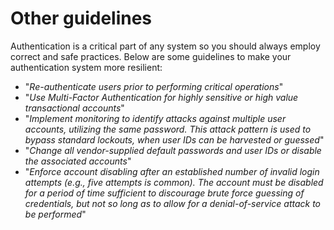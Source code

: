 Other guidelines
================

Authentication is a critical part of any system so you should always employ correct and safe practices. Below are some guidelines to make your authentication system more resilient:

* "_Re-authenticate users prior to performing critical operations_"
* "_Use Multi-Factor Authentication for highly sensitive or high value transactional accounts_"
* "_Implement monitoring to identify attacks against multiple user accounts, utilizing the same password. This attack pattern is used to bypass standard lockouts, when user IDs can be harvested or guessed_"
* "_Change all vendor-supplied default passwords and user IDs or disable the associated accounts_"
* "_Enforce account disabling after an established number of invalid login attempts (e.g., five attempts is common).  The account must be disabled for a period of time sufficient to discourage brute force guessing of credentials, but not so long as to allow for a denial-of-service attack to be performed_"
